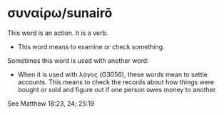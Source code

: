 # συναίρω/sunairō
This word is an action. It is a verb.

* This word means to examine or check something. 

Sometimes this word is used with another word:
* When it is used with λόγος (G3056), these words mean to settle accounts. This means to check the records about how things were bought or sold and figure out if one person owes money to another.

See Matthew 18:23, 24; 25:19

